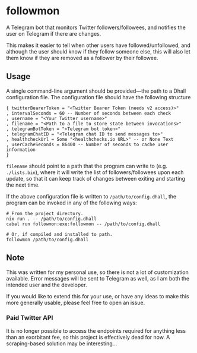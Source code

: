 # followmon

A Telegram bot that monitors Twitter followers/followees, and notifies the user
on Telegram if there are changes.

This makes it easier to tell when other users have followed/unfollowed, and
although the user should know if they follow someone else, this will also let
them know if they are removed as a follower by their followee.

## Usage

A single command-line argument should be provided—the path to a Dhall
configuration file. The configuration file should have the following structure

```dhall
{ twitterBearerToken = "<Twitter Bearer Token (needs v2 access)>"
, intervalSeconds = 60 -- Number of seconds between each check
, username = "<Your Twitter username>"
, filename = "<Path to a file to store state between invocations>"
, telegramBotToken = "<Telegram bot token>"
, telegramChatID = "<Telegram chat ID to send messages to>"
, healthcheckUrl = Some "<healthchecks.io URL>" -- or None Text
, userCacheSeconds = 86400 -- Number of seconds to cache user information
}
```

`filename` should point to a path that the program can write to (e.g.
`./lists.bin`), where it will write the list of followers/followees upon each
update, so that it can keep track of changes between exiting and starting the
next time.

If the above configuration file is written to `/path/to/config.dhall`, the
program can be invoked in any of the following ways:

```
# From the project directory.
nix run . -- /path/to/config.dhall
cabal run followmon:exe:followmon -- /path/to/config.dhall

# Or, if compiled and installed to path.
followmon /path/to/config.dhall
```

## Note

This was written for my personal use, so there is not a lot of customization
available. Error messages will be sent to Telegram as well, as I am both the
intended user and the developer.

If you would like to extend this for your use, or have any ideas to make this
more generally usable, please feel free to open an issue.

### Paid Twitter API

It is no longer possible to access the endpoints required for anything less than
an exorbitant fee, so this project is effectively dead for now. A scraping-based
solution may be interesting...
